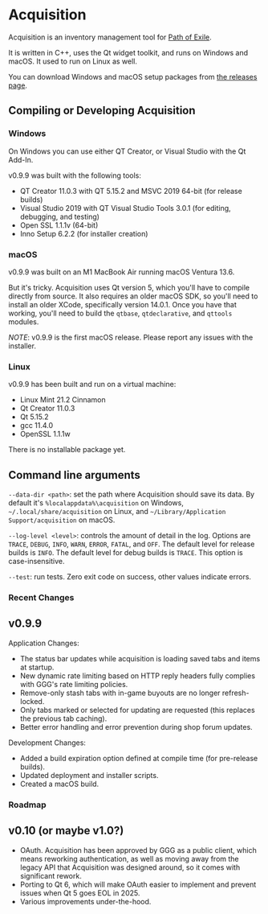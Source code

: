 # Acquisition
Acquisition is an inventory management tool for [Path of Exile](https://www.pathofexile.com/).

It is written in C++, uses the Qt widget toolkit, and runs on Windows and macOS. It used to run on Linux as well.

You can download Windows and macOS setup packages from [the releases page](https://github.com/gerwaric/acquisition/releases).

## Compiling or Developing Acquisition

### Windows

On Windows you can use either QT Creator, or Visual Studio with the Qt Add-In.

v0.9.9 was built with the following tools:
- QT Creator 11.0.3 with QT 5.15.2 and MSVC 2019 64-bit (for release builds)
- Visual Studio 2019 with QT Visual Studio Tools 3.0.1 (for editing, debugging, and testing)
- Open SSL 1.1.1v (64-bit)
- Inno Setup 6.2.2 (for installer creation)

### macOS

v0.9.9 was built on an M1 MacBook Air running macOS Ventura 13.6.

But it's tricky. Acquisition uses Qt version 5, which you'll have to compile directly from source. It also requires an older macOS SDK, so you'll need to install an older XCode, specifically version 14.0.1. Once you have that working, you'll need to build the `qtbase`, `qtdeclarative`, and `qttools` modules.

*NOTE*: v0.9.9 is the first macOS release. Please report any issues with the installer.

### Linux

v0.9.9 has been built and run on a virtual machine:
- Linux Mint 21.2 Cinnamon
- Qt Creator 11.0.3
- Qt 5.15.2
- gcc 11.4.0
- OpenSSL 1.1.1w

There is no installable package yet.

## Command line arguments

`--data-dir <path>`: set the path where Acquisition should save its data. By default it's `%localappdata%\acquisition` on Windows, `~/.local/share/acquisition` on Linux, and `~/Library/Application Support/acquisition` on macOS.

`--log-level <level>`: controls the amount of detail in the log.
	Options are `TRACE`, `DEBUG`, `INFO`, `WARN`, `ERROR`, `FATAL`, and `OFF`.
	The default level for release builds is `INFO`.
	The default level for debug builds is `TRACE`.
 	This option is case-insensitive.

`--test`: run tests. Zero exit code on success, other values indicate errors.

### Recent Changes

## v0.9.9

Application Changes:
- The status bar updates while acquisition is loading saved tabs and items at startup.
- New dynamic rate limiting based on HTTP reply headers fully complies with GGG's rate limiting policies.
- Remove-only stash tabs with in-game buyouts are no longer refresh-locked.
- Only tabs marked or selected for updating are requested (this replaces the previous tab caching).
- Better error handling and error prevention during shop forum updates.

Development Changes:
- Added a build expiration option defined at compile time (for pre-release builds).
- Updated deployment and installer scripts.
- Created a macOS build.

### Roadmap

## v0.10 (or maybe v1.0?)

- OAuth. Acquisition has been approved by GGG as a public client, which means reworking authentication, as well as moving away from the legacy API that Acquisition was designed around, so it comes with significant rework.
- Porting to Qt 6, which will make OAuth easier to implement and prevent issues when Qt 5 goes EOL in 2025.
- Various improvements under-the-hood.
